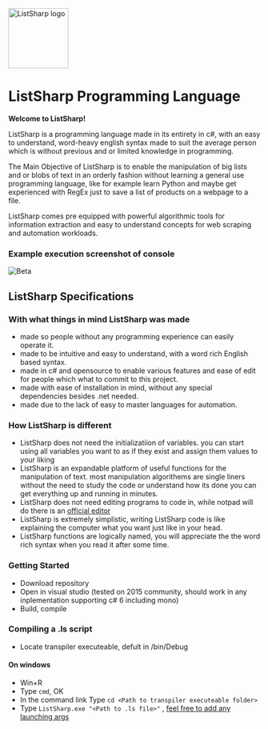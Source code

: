 <img src="http://yoram.de/listsharp.svg" alt="ListSharp logo" height="120" >

# ListSharp Programming Language

**Welcome to ListSharp!**

ListSharp is a programming language made in its entirety in c#, with an easy to understand, word-heavy english syntax made to suit the average person which is without previous and or limited knowledge in programming.

The Main Objective of ListSharp is to enable the manipulation of big lists and or blobs of text in an orderly fashion without learning a general use programming language, like for example learn Python and maybe get experienced with RegEx just to save a list of products on a webpage to a file.

ListSharp comes pre equipped with powerful algorithmic tools for information extraction and easy to understand concepts for web scraping and automation workloads. 

### Example execution screenshot of console

![Beta](http://puu.sh/pkwVK/89d09e42ed.png)


## ListSharp Specifications

### With what things in mind ListSharp was made

* made so people without any programming experience can easily operate it.
* made to be intuitive and easy to understand, with a word rich English based syntax.
* made in c# and opensource to enable various features and ease of edit for people which what to commit to this project.
* made with ease of installation in mind, without any special dependencies besides .net needed.
* made due to the lack of easy to master languages for automation.

### How ListSharp is different

* ListSharp does not need the initializatiion of variables. you can start using all variables you want to as if they exist and assign them values to your liking
* ListSharp is an expandable platform of useful functions for the manipulation of text. most manipulation algorithems are single liners without the need to study the code or understand how its done you can get everything up and running in minutes.
* ListSharp does not need editing programs to code in, while notpad will do there is an [official editor](https://github.com/timopomer/ListSharpIDE)
* ListSharp is extremely simplistic, writing ListSharp code is like explaining the computer what you want just like in your head.
* ListSharp functions are logically named, you will appreciate the the word rich syntax when you read it after some time.

### Getting Started

* Download repository
* Open in visual studio (tested on 2015 community, should work in any inplementation supporting c# 6 including mono)
* Build, compile

### Compiling a .ls script

* Locate transpiler executeable, defult in /bin/Debug

#### On windows

* Win+R
* Type `cmd`, OK
* In the command link Type `cd <Path to transpiler executeable folder>`
* Type `ListSharp.exe "<Path to .ls file>"` , [feel free to add any launching args](https://github.com/timopomer/ListSharp/wiki/Launching-arguments)

